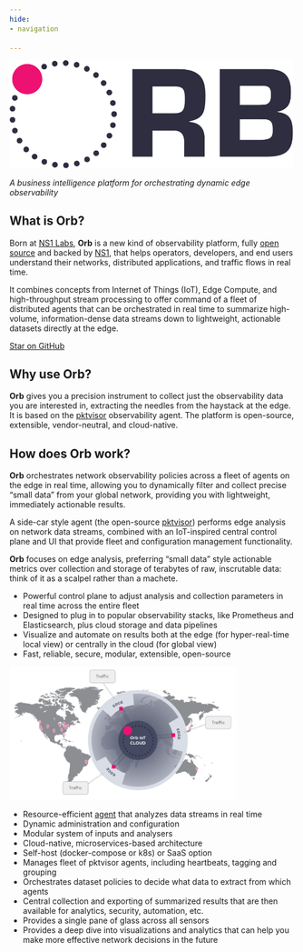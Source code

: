 ```yaml
---
hide:
- navigation

---
```

<script async defer src="https://buttons.github.io/buttons.js"></script>
<img src="img/ORB-logo-black@3x.png" alt="Orb" width="500"/>

*A business intelligence platform for orchestrating dynamic edge observability*

## What is Orb?
Born at [NS1 Labs](https://ns1.com/labs), **Orb** is a new kind of observability platform, fully [open source](http://orb.community) and backed by [NS1](https://ns1.com), that helps operators, developers, and end users understand their networks, distributed applications, and traffic flows in real time.

It combines concepts from Internet of Things (IoT), Edge Compute, and high-throughput stream processing to offer command of a fleet of distributed agents that can be orchestrated in real time to summarize high-volume, information-dense data streams down to lightweight, actionable datasets directly at the edge.

<a class="github-button" href="https://github.com/ns1labs/orb" data-size="large" aria-label="Star ns1labs/orb on GitHub">Star on GitHub</a>

## Why use Orb?

**Orb** gives you a precision instrument to collect just the observability data you are interested in, extracting the needles from the haystack at the edge. It is based on
the [pktvisor](https://github.com/ns1/pktvisor) observability agent. The platform is open-source, extensible, vendor-neutral, and cloud-native.

## How does Orb work?
 **Orb** orchestrates network observability policies across a fleet of agents on the edge in real time, allowing you to dynamically filter and collect precise “small data” from your global network, providing you with lightweight, immediately actionable results.

 A side-car style agent (the open-source [pktvisor](https://github.com/ns1/pktvisor)) performs edge analysis on network data streams, combined with an IoT-inspired central control plane and UI that provide fleet and configuration management functionality.

**Orb** focuses on edge analysis, preferring “small data” style actionable metrics over collection and storage of terabytes of raw, inscrutable data: think of it as a scalpel rather than a machete.

* Powerful control plane to adjust analysis and collection parameters in real time across the entire fleet
* Designed to plug in to popular observability stacks, like Prometheus and Elasticsearch, plus cloud storage and data pipelines
* Visualize and automate on results both at the edge (for hyper-real-time local view) or centrally in the cloud (for global view)
* Fast, reliable, secure, modular, extensible, open-source

<img src="../img/ORB-diagram1.png" alt="Orb" width="400"/>

* Resource-efficient [agent](https://github.com/ns1/pktvisor) that analyzes data streams in real time
* Dynamic administration and configuration
* Modular system of inputs and analysers
* Cloud-native, microservices-based architecture
* Self-host (docker-compose or k8s) or SaaS option
* Manages fleet of pktvisor agents, including heartbeats, tagging and grouping
* Orchestrates dataset policies to decide what data to extract from which agents
* Central collection and exporting of summarized results that are then available for analytics, security, automation, etc.
* Provides a single pane of glass across all sensors
* Provides a deep dive into visualizations and analytics that can help you make more effective network decisions in the future 

